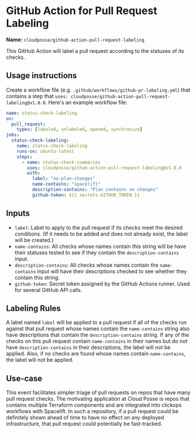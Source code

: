 # GitHub Action for Pull Request Labeling

**Name:** `cloudposse/github-action-pull-request-labeling`

This GitHub Action will label a pull request according to the statuses of its checks.

## Usage instructions

Create a workflow file (e.g. `.github/workflows/github-pr-labeling.yml`) that contains a step that `uses: cloudposse/github-action-pull-request-labeling@v1.0.0`.
Here's an example workflow file:

```yaml
name: status-check-labeling
on:
  pull_request:
    types: [labeled, unlabeled, opened, synchronize]
jobs:
  status-check-labeling:
    name: status-check-labeling
    runs-on: ubuntu-latest
    steps:
      - name: status-check-summaries
        uses: cloudposse/github-action-pull-request-labeling@v1.0.0
        with:
          label: "no-plan-changes"
          name-contains: "spacelift"
          description-contains: "Plan contains no changes"
          github-token: ${{ secrets.GITHUB_TOKEN }}
```

## Inputs

- `label`: Label to apply to the pull request if its checks meet the desired conditions. (If it needs to be added and does not already exist, the label will be created.)
- `name-contains`: All checks whose names contain this string will be have their statuses tested to see if they contain the `description-contains` input.
- `description-contains`: All checks whose names contain the `name-contains` input will have their descriptions checked to see whether they contain this string.
- `github-token`: Secret token assigned by the GitHub Actions runner. Used for several GitHub API calls.


## Labeling Rules

A label named `label` will be applied to a pull request if all of the checks run against that pull request whose names contain the `name-contains` string also have descriptions that contain the `description-contains` string. If any of the checks on this pull request contain `name-contains` in their names but do not have `description-contains` in their descriptions, the label will not be applied. Also, if no checks are found whose names contain `name-contains`, the label will not be applied.

## Use-case

This event facilitates simpler triage of pull requests on repos that have many pull request checks. The motivating application at Cloud Posse is repos that contains multiple Terraform components and are integrated into clickops workflows with Spacelift. In such a repository, if a pull request could be definitely shown ahead of time to have no effect on any deployed infrastructure, that pull request could potentially be fast-tracked.

